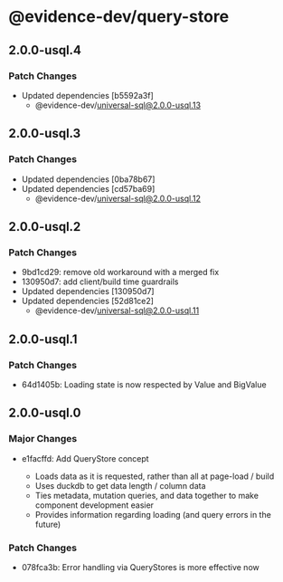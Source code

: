 # @evidence-dev/query-store

## 2.0.0-usql.4

### Patch Changes

- Updated dependencies [b5592a3f]
  - @evidence-dev/universal-sql@2.0.0-usql.13

## 2.0.0-usql.3

### Patch Changes

- Updated dependencies [0ba78b67]
- Updated dependencies [cd57ba69]
  - @evidence-dev/universal-sql@2.0.0-usql.12

## 2.0.0-usql.2

### Patch Changes

- 9bd1cd29: remove old workaround with a merged fix
- 130950d7: add client/build time guardrails
- Updated dependencies [130950d7]
- Updated dependencies [52d81ce2]
  - @evidence-dev/universal-sql@2.0.0-usql.11

## 2.0.0-usql.1

### Patch Changes

- 64d1405b: Loading state is now respected by Value and BigValue

## 2.0.0-usql.0

### Major Changes

- e1facffd: Add QueryStore concept

  - Loads data as it is requested, rather than all at page-load / build
  - Uses duckdb to get data length / column data
  - Ties metadata, mutation queries, and data together to make component development easier
  - Provides information regarding loading (and query errors in the future)

### Patch Changes

- 078fca3b: Error handling via QueryStores is more effective now
